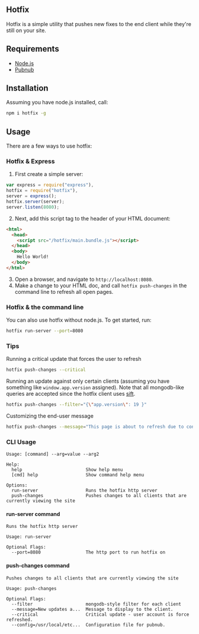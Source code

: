 ## Hotfix

Hotfix is a simple utility that pushes new fixes to the end client while they're still on your site.

## Requirements

- [Node.js](http://nodejs.org)
- [Pubnub](http://www.pubnub.com/)


## Installation

Assuming you have node.js installed, call:

```bash
npm i hotfix -g
```

## Usage

There are a few ways to use hotfix:

### Hotfix & Express

1. First create a simple server:

```javascript
var express = require("express"),
hotfix = require("hotfix"),
server = express();
hotfix.server(server);
server.listen(8080);
```

2. Next, add this script tag to the header of your HTML document:

```html
<html>
  <head>
    <script src="/hotfix/main.bundle.js"></script>
  </head>
  <body>
    Hello World!
  </body>
</html>
```

3. Open a browser, and navigate to `http://localhost:8080`.
4. Make a change to your HTML doc, and call `hotfix push-changes` in the command line to refresh all open pages.


### Hotfix & the command line

You can also use hotfix without node.js. To get started, run:

```bash
hotfix run-server --port=8080
```

### Tips

Running a critical update that forces the user to refresh

```bash
hotfix push-changes --critical
```

Running an update against only certain clients (assuming you have something like `window.app.version` assigned). Note that all mongodb-like queries are accepted since the hotfix client uses [sift](/crcn/sift.js).

```bash
hotfix push-changes --filter="{\"app.version\": 19 }"
```

Customizing the end-user message

```bash
hotfix push-changes --message="This page is about to refresh due to connectivity issues"
```

### CLI Usage

```
Usage: [command] --arg=value --arg2

Help:
  help                        Show help menu
  [cmd] help                  Show command help menu

Options:
  run-server                  Runs the hotfix http server
  push-changes                Pushes changes to all clients that are currently viewing the site
```

#### run-server command

```
Runs the hotfix http server

Usage: run-server

Optional Flags:
  --port=8080                 The http port to run hotfix on
```

#### push-changes command

```
Pushes changes to all clients that are currently viewing the site

Usage: push-changes

Optional Flags:
  --filter                    mongodb-style filter for each client
  --message=New updates a...  Message to display to the client.
  --critical                  Critical update - user account is force refreshed.
  --config=/usr/local/etc...  Configuration file for pubnub.
```



